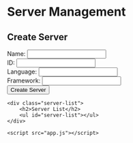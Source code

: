 <!DOCTYPE html>
<html lang="en">
<head>
    <meta charset="UTF-8">
    <meta name="viewport" content="width=device-width, initial-scale=1.0">
    <title>Server Management</title>
    <link rel="stylesheet" href="styles.css">
</head>
<body>
    <h1>Server Management</h1>
    <div class="form-container">
        <h2>Create Server</h2>
        <form id="create-form">
            <label for="name">Name:</label>
            <input type="text" id="name" required><br>
            <label for="id">ID:</label>
            <input type="text" id="id" required><br>
            <label for="language">Language:</label>
            <input type="text" id="language" required><br>
            <label for="framework">Framework:</label>
            <input type="text" id="framework" required><br>
            <button type="submit">Create Server</button>
        </form>
    </div>

    <div class="server-list">
        <h2>Server List</h2>
        <ul id="server-list"></ul>
    </div>

    <script src="app.js"></script>
</body>
</html>





